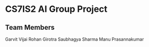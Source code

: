 # CS7IS2 AI Group Project

## Team Members

Garvit Vijai
Rohan Girotra
Saubhagya Sharma
Manu Prasannakumar